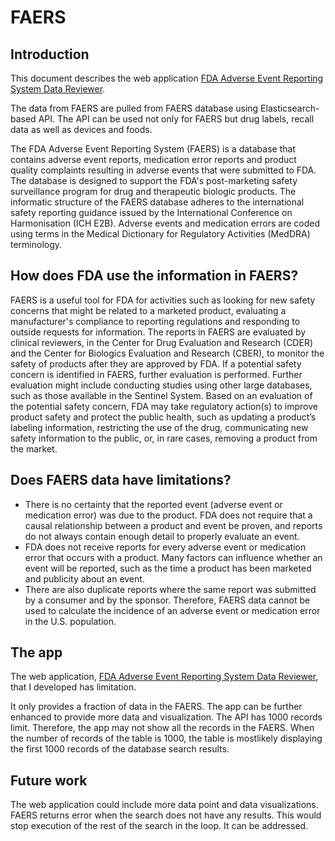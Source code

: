 # FAERS

## Introduction

This document describes the web application [FDA Adverse Event Reporting System Data Reviewer](https://stomioka.shinyapps.io/FAERS/).

The data from FAERS are pulled from FAERS database using Elasticsearch-based API. The API can be used not only for FAERS but drug labels, recall data as well as devices and foods. 

The FDA Adverse Event Reporting System (FAERS) is a database that contains adverse event reports, medication error reports and product quality complaints resulting in adverse events that were submitted to FDA. The database is designed to support the FDA's post-marketing safety surveillance program for drug and therapeutic biologic products. The informatic structure of the FAERS database adheres to the international safety reporting guidance issued by the International Conference on Harmonisation (ICH E2B). Adverse events and medication errors are coded using terms in the Medical Dictionary for Regulatory Activities (MedDRA) terminology.


## How does FDA use the information in FAERS?

FAERS is a useful tool for FDA for activities such as looking for new safety concerns that might be related to a marketed product, evaluating a manufacturer's compliance to reporting regulations and responding to outside requests for information. The reports in FAERS are evaluated by clinical reviewers, in the Center for Drug Evaluation and Research (CDER) and the Center for Biologics Evaluation and Research (CBER), to monitor the safety of products after they are approved by FDA. 
 If a potential safety concern is identified in FAERS, further evaluation is performed. Further evaluation might include conducting studies using other large databases, such as those available in the Sentinel System. Based on an evaluation of the potential safety concern, FDA may take regulatory action(s) to improve product safety and protect the public health, such as updating a product’s labeling information, restricting the use of the drug, communicating new safety information to the public, or, in rare cases, removing a product from the market.   

## Does FAERS data have limitations?

 - There is no certainty that the reported event (adverse event or medication error) was due to the product. FDA does not require that a causal relationship between a product and event be proven, and reports do not always contain enough detail to properly evaluate an event. 
- FDA does not receive reports for every adverse event or medication error that occurs with a product. Many factors can influence whether an event will be reported, such as the time a product has been marketed and publicity about an event. 
- There are also duplicate reports where the same report was submitted by a consumer and by the sponsor. Therefore, FAERS data cannot be used to calculate the incidence of an adverse event or medication error in the U.S. population. 

## The app

The web application, [FDA Adverse Event Reporting System Data Reviewer](https://stomioka.shinyapps.io/FAERS/), that I developed has limitation.

It only provides a fraction of data in the FAERS. The app can be further enhanced to provide more data and visualization.
The API has 1000 records limit. Therefore, the app may not show all the records in the FAERS. When the number of records of the table is 1000, the table is mostlikely displaying the first 1000 records of the database search results.

## Future work

The web application could include more data point and data visualizations. FAERS returns error when the search does not have any results. This would stop execution of the rest of the search in the loop. It can be addressed.
